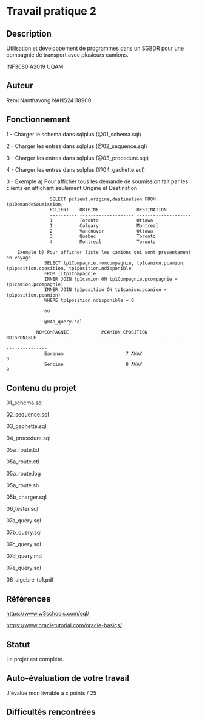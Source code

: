    # Travail pratique 2

   ## Description

   Utilisation et développement de programmes dans un SGBDR pour une compagnie de transport avec plusieurs camions.

   INF3080 A2019 UQAM

   ## Auteur

   Remi Nanthavong NANS24118900

   ## Fonctionnement

   1 - Charger le schema dans sqlplus (@01_schema.sql)
   
   2 - Charger les entres dans sqlplus (@02_sequence.sql)
   
   3 - Charger les entres dans sqlplus (@03_procedure.sql)
   
   4 - Charger les entres dans sqlplus (@04_gachette.sql)
   
   3 -  Exemple a) Pour afficher tous les demande de soumission fait par les clients en affichant seulement Origine et Destination
                  
                    SELECT pclient,origine,destination FROM tp1DemandeSoumission;
                    PCLIENT    ORIGINE              DESTINATION
                    ---------- -------------------- --------------------
                    1          Toronto              Ottawa
                    1          Calgary              Montreal
                    2          Vancouver            Ottawa
                    3          Quebec               Toronto
                    4          Montreal             Toronto
                    
        Exemple b) Pour afficher liste les camions qui sont presentement en voyage
                  SELECT tp1Compagnie.nomcompagnie, tp1camion.pcamion, tp1position.cposition, tp1position.ndisponible 
                  FROM ((tp1Compagnie
                  INNER JOIN tp1camion ON tp1Compagnie.pcompagnie = tp1camion.pcompagnie)
                  INNER JOIN tp1position ON tp1camion.pcamion = tp1position.pcamion)
                  WHERE tp1position.ndisponible = 0
                  
                  ou
                  
                  @04a_query.sql

               NOMCOMPAGNIE            PCAMION CPOSITION                      NDISPONIBLE
               -------------------- ---------- ------------------------------ -----------
                  Earenam                       7 AWAY                                     0
                  Senoine                       8 AWAY                                     0


   ## Contenu du projet

   01_schema.sql
   
   02_sequence.sql
   
   03_gachette.sql
   
   04_procedure.sql
   
   05a_route.txt
   
   05a_route.ctl
   
   05a_route.log
   
   05a_route.sh
   
   05b_charger.sql
   
   06_tester.sql
   
   07a_query.sql
   
   07b_query.sql
   
   07c_query.sql
   
   07d_query.md
   
   07e_query.sql
   
   08_algebre-tp1.pdf

   ## Références

  https://www.w3schools.com/sql/
  
  https://www.oracletutorial.com/oracle-basics/

   ## Statut

   Le projet est complété.
   
   ## Auto-évaluation de votre travail
   
   J'évalue mon livrable à x points / 25
   
   ## Difficultés rencontrées
